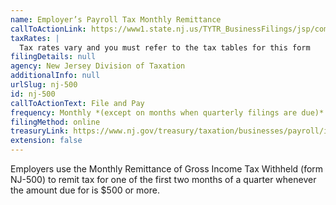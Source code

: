 ```yaml
---
name: Employer’s Payroll Tax Monthly Remittance
callToActionLink: https://www1.state.nj.us/TYTR_BusinessFilings/jsp/common/Login.jsp?taxcode=45
taxRates: |
  Tax rates vary and you must refer to the tax tables for this form
filingDetails: null
agency: New Jersey Division of Taxation
additionalInfo: null
urlSlug: nj-500
id: nj-500
callToActionText: File and Pay
frequency: Monthly *(except on months when quarterly filings are due)*
filingMethod: online
treasuryLink: https://www.nj.gov/treasury/taxation/businesses/payroll/index.shtml
extension: false
---
```

Employers use the Monthly Remittance of Gross Income Tax Withheld (form NJ-500) to remit tax for one of the first two months of a quarter whenever the amount due for is $500 or more.